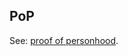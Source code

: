 ## PoP

<p class="c8"><span>See: </span><span class="c2"><a class="c3" href="#h.1686ws2z2rnl">proof of personhood</a></span><span class="c0">.</span></p>

